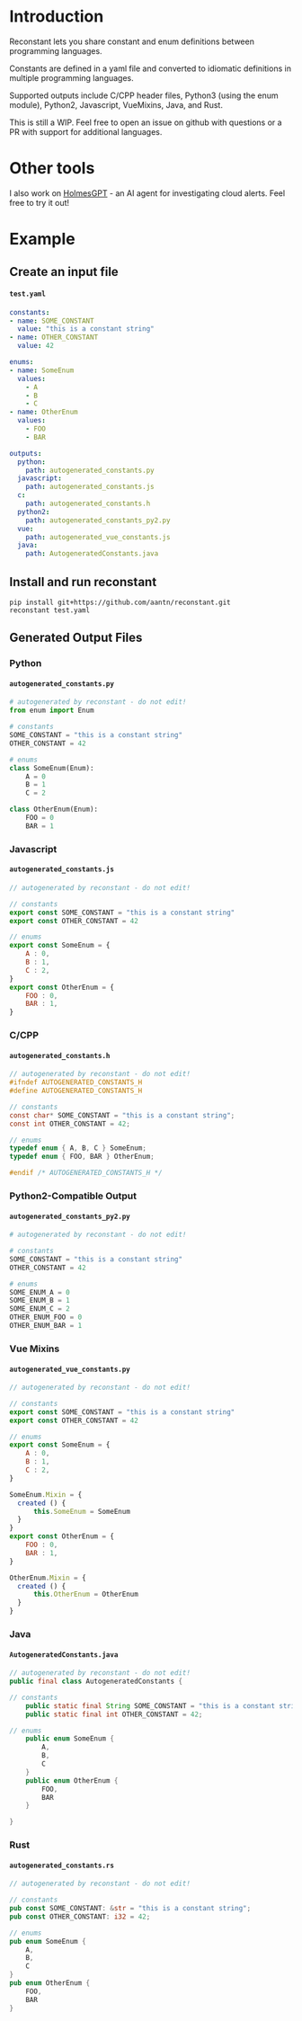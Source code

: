 # Introduction
Reconstant lets you share constant and enum definitions between programming languages.

Constants are defined in a yaml file and converted to idiomatic definitions in multiple programming languages.

Supported outputs include C/CPP header files, Python3 (using the enum module), Python2, Javascript, VueMixins, Java, and Rust.

This is still a WIP. Feel free to open an issue on github with questions or a PR with support for additional languages.

# Other tools

I also work on [HolmesGPT](https://github.com/robusta-dev/holmesgpt/) - an AI agent for investigating cloud alerts. Feel free to try it out!

# Example
## Create an input file
#### `test.yaml`
```yaml
constants:
- name: SOME_CONSTANT
  value: "this is a constant string"
- name: OTHER_CONSTANT
  value: 42

enums:
- name: SomeEnum
  values:
    - A
    - B
    - C
- name: OtherEnum
  values:
    - FOO
    - BAR

outputs:
  python:
    path: autogenerated_constants.py
  javascript:
    path: autogenerated_constants.js
  c:
    path: autogenerated_constants.h
  python2:
    path: autogenerated_constants_py2.py
  vue:
    path: autogenerated_vue_constants.js
  java:
    path: AutogeneratedConstants.java
```

## Install and run reconstant
```
pip install git+https://github.com/aantn/reconstant.git
reconstant test.yaml
```

## Generated Output Files
### Python
#### `autogenerated_constants.py`
```python
# autogenerated by reconstant - do not edit!
from enum import Enum

# constants
SOME_CONSTANT = "this is a constant string"
OTHER_CONSTANT = 42

# enums
class SomeEnum(Enum):
	A = 0
	B = 1
	C = 2

class OtherEnum(Enum):
	FOO = 0
	BAR = 1

```

### Javascript
#### `autogenerated_constants.js`
```javascript
// autogenerated by reconstant - do not edit!

// constants
export const SOME_CONSTANT = "this is a constant string"
export const OTHER_CONSTANT = 42

// enums
export const SomeEnum = {
	A : 0,
	B : 1,
	C : 2,
}
export const OtherEnum = {
	FOO : 0,
	BAR : 1,
}
```

### C/CPP
#### `autogenerated_constants.h`
```c
// autogenerated by reconstant - do not edit!
#ifndef AUTOGENERATED_CONSTANTS_H
#define AUTOGENERATED_CONSTANTS_H

// constants
const char* SOME_CONSTANT = "this is a constant string";
const int OTHER_CONSTANT = 42;

// enums
typedef enum { A, B, C } SomeEnum;
typedef enum { FOO, BAR } OtherEnum;

#endif /* AUTOGENERATED_CONSTANTS_H */
```

### Python2-Compatible Output
#### `autogenerated_constants_py2.py`
```python
# autogenerated by reconstant - do not edit!

# constants
SOME_CONSTANT = "this is a constant string"
OTHER_CONSTANT = 42

# enums
SOME_ENUM_A = 0
SOME_ENUM_B = 1
SOME_ENUM_C = 2
OTHER_ENUM_FOO = 0
OTHER_ENUM_BAR = 1
```

### Vue Mixins
#### `autogenerated_vue_constants.py`
```js
// autogenerated by reconstant - do not edit!

// constants
export const SOME_CONSTANT = "this is a constant string"
export const OTHER_CONSTANT = 42

// enums
export const SomeEnum = {
	A : 0,
	B : 1,
	C : 2,
}

SomeEnum.Mixin = {
  created () {
      this.SomeEnum = SomeEnum
  }
}
export const OtherEnum = {
	FOO : 0,
	BAR : 1,
}

OtherEnum.Mixin = {
  created () {
      this.OtherEnum = OtherEnum
  }
}
```

### Java
#### `AutogeneratedConstants.java`
```java
// autogenerated by reconstant - do not edit!
public final class AutogeneratedConstants {

// constants
	public static final String SOME_CONSTANT = "this is a constant string";
	public static final int OTHER_CONSTANT = 42;

// enums
	public enum SomeEnum {
		A, 
		B, 
		C
	}
	public enum OtherEnum {
		FOO, 
		BAR
	}

}
```

### Rust
#### `autogenerated_constants.rs`
```rust
// autogenerated by reconstant - do not edit!

// constants
pub const SOME_CONSTANT: &str = "this is a constant string";
pub const OTHER_CONSTANT: i32 = 42;

// enums
pub enum SomeEnum {
	A, 
	B, 
	C
}
pub enum OtherEnum {
	FOO, 
	BAR
}
```
